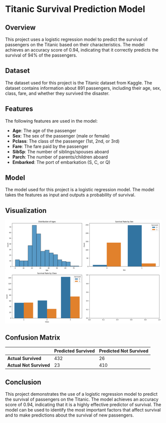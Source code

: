 

**Titanic Survival Prediction Model**
=====================================

**Overview**
------------

This project uses a logistic regression model to predict the survival of passengers on the Titanic based on their characteristics. The model achieves an accuracy score of 0.94, indicating that it correctly predicts the survival of 94% of the passengers.

**Dataset**
------------

The dataset used for this project is the Titanic dataset from Kaggle. The dataset contains information about 891 passengers, including their age, sex, class, fare, and whether they survived the disaster.

**Features**
------------

The following features are used in the model:

* **Age**: The age of the passenger
* **Sex**: The sex of the passenger (male or female)
* **Pclass**: The class of the passenger (1st, 2nd, or 3rd)
* **Fare**: The fare paid by the passenger
* **SibSp**: The number of siblings/spouses aboard
* **Parch**: The number of parents/children aboard
* **Embarked**: The port of embarkation (S, C, or Q)

**Model**
------------

The model used for this project is a logistic regression model. The model takes the features as input and outputs a probability of survival.

**Visualization**
--------------
![image description](output.png)

**Confusion Matrix**
-------------------

|  | Predicted Survived | Predicted Not Survived |
| --- | --- | --- |
| **Actual Survived** | 432 | 26 |
| **Actual Not Survived** | 23 | 410 |


**Conclusion**
--------------

This project demonstrates the use of a logistic regression model to predict the survival of passengers on the Titanic. The model achieves an accuracy score of 0.94, indicating that it is a highly effective predictor of survival. The model can be used to identify the most important factors that affect survival and to make predictions about the survival of new passengers.